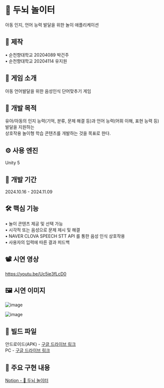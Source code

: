 # 🧠 두뇌 놀이터
아동 인지, 언어 능력 발달을 위한 놀이 애플리케이션

## 🙍 제작
• 순천향대학교 20204089 박건주<br>
• 순천향대학교 20204114 유지원 

## 📢 게임 소개
아동 언어발달을 위한 음성인식 단어맞추기 게임 

## 🎯 개발 목적
유아/아동의 인지 능력(기억, 분류, 문제 해결 등)과 언어 능력(어휘 이해, 표현 능력 등) 발달을 지원하는<br>
상호작용 놀이형 학습 콘텐츠를 개발하는 것을 목표로 한다.

## ⚙️ 사용 엔진
Unity 5 

## 📅 개발 기간
2024.10.16 - 2024.11.09 

## 🛠️ 핵심 기능
• 놀이 콘텐츠 제공 및 선택 가능<br>
• 시각적 또는 음성으로 문제 제시 및 해결<br>
• NAVER CLOVA SPEECH STT API 를 통한 음성 인식 상호작용<br>
• 사용자의 입력에 따른 결과 피드백

## 📽️ 시연 영상 
https://youtu.be/Uc5ie3fLcD0 

## 🖼️ 시연 이미지 
![image](https://github.com/user-attachments/assets/0e5b6a68-e0e7-4df5-85cb-948c2777f4a8) 

![image](https://github.com/user-attachments/assets/7b9732dc-a5e4-449b-8366-a870171e61cc) 

## 📁 빌드 파일 
안드로이드(APK) - <a href="https://drive.google.com/file/d/1HDMBBZ0yJ3d8vbjggB2z-4K5Kdcuc2Bi/view?usp=sharing">구글 드라이브 링크</a><br>
PC - <a href="https://drive.google.com/file/d/1TR8ifXCEwwZ6ZQC5UrVv8F8Hs-vZ7a5q/view?usp=sharing">구글 드라이브 링크</a>

## 📝 주요 구현 내용 
<a href="https://ivy-lentil-606.notion.site/29a04300832780b5beaef6faf6dd6e52">Notion - 🧠 두뇌 놀이터</a>
